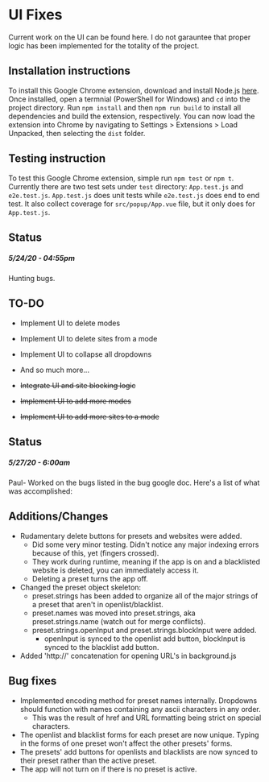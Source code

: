 # UI Fixes
Current work on the UI can be found here. I do not garauntee that proper logic has been implemented for the totality of the project.

## Installation instructions
To install this Google Chrome extension, download and install Node.js [here](https://nodejs.org/en/). Once installed, open a termnial (PowerShell for Windows) and `cd` into the project directory. Run `npm install` and then `npm run build` to install all dependencies and build the extension, respectively. You can now load the extension into Chrome by navigating to Settings > Extensions > Load Unpacked, then selecting the `dist` folder.

## Testing instruction
To test this Google Chrome extension, simple run `npm test` or `npm t`. Currently there are two test sets under `test` directory: `App.test.js` and `e2e.test.js`. 
`App.test.js` does unit tests while `e2e.test.js` does end to end test. 
It also collect coverage for `src/popup/App.vue` file, but it only does for `App.test.js`.

## Status
##### *5/24/20 - 04:55pm*
Hunting bugs.

## TO-DO
  * Implement UI to delete modes
  * Implement UI to delete sites from a mode
  * Implement UI to collapse all dropdowns 
  * And so much more...

  * ~~Integrate UI and site blocking logic~~
  * ~~Implement UI to add more modes~~
  * ~~Implement UI to add more sites to a mode~~


## Status
##### *5/27/20 - 6:00am*
Paul- Worked on the bugs listed in the bug google doc. Here's a list of what was accomplished:
## Additions/Changes
  * Rudamentary delete buttons for presets and websites were added.
    * Did some very minor testing. Didn't notice any major indexing errors because of this, yet (fingers crossed).
    * They work during runtime, meaning if the app is on and a blacklisted website is deleted, you can immediately access it.
    * Deleting a preset turns the app off.
  * Changed the preset object skeleton:
    * preset.strings has been added to organize all of the major strings of a preset that aren't in openlist/blacklist.
    * preset.names was moved into preset.strings, aka preset.strings.name (watch out for merge conflicts).
    * preset.strings.openInput and preset.strings.blockInput were added.
      * openInput is synced to the openlist add button, blockInput is synced to the blacklist add button.
  * Added 'http://' concatenation for opening URL's in background.js

## Bug fixes
  * Implemented encoding method for preset names internally. Dropdowns should function with names containing any ascii characters in any order.
    * This was the result of href and URL formatting being strict on special characters.
  * The openlist and blacklist forms for each preset are now unique. Typing in the forms of one preset won't affect the other presets' forms.
  * The presets' add buttons for openlists and blacklists are now synced to their preset rather than the active preset.
  * The app will not turn on if there is no preset is active.
